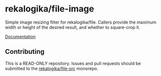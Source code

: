 # rekalogika/file-image

Simple image resizing filter for rekalogika/file. Callers provide the maximum
width or height of the desired result, and whether to square-crop it.

[Documentation](https://rekalogika.dev/file-bundle)

## Contributing

This is a READ-ONLY repository. Issues and pull requests should be submitted to
the [rekalogika/file-src](https://github.com/rekalogika/file-src) monorepo.
